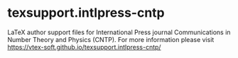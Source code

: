 # texsupport.intlpress-cntp
LaTeX author support files for International Press journal Communications in Number Theory and Physics (CNTP). For more information please visit https://vtex-soft.github.io/texsupport.intlpress-cntp/

